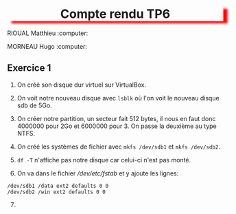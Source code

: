 <h1 align="center" style="box-shadow: 10px 5px 5px red">Compte rendu TP6</h1>                                   
<p>RIOUAL Matthieu :computer:</p>
<p>MORNEAU Hugo :computer:</P>

## Exercice 1

1) On créé son disque dur virtuel sur VirtualBox.

2) On voit notre nouveau disque avec ```lsblk``` où l'on voit le nouveau disque sdb de 5Go.

3) On créer notre partition, un secteur fait 512 bytes, il nous en faut donc 4000000 pour 2Go et 6000000 pour 3. On passe la deuxième au type NTFS.

4) On créé les systèmes de fichier avec ```mkfs /dev/sdb1``` et ```mkfs /dev/sdb2```.

5) ```df -T``` n'affiche pas notre disque car celui-ci n'est pas monté.

6) On va dans le fichier _/dev/etc/fstab_ et y ajoute les lignes:
```
/dev/sdb1 /data ext2 defaults 0 0
/dev/sdb2 /win ext2 defaults 0 0
```

7)
